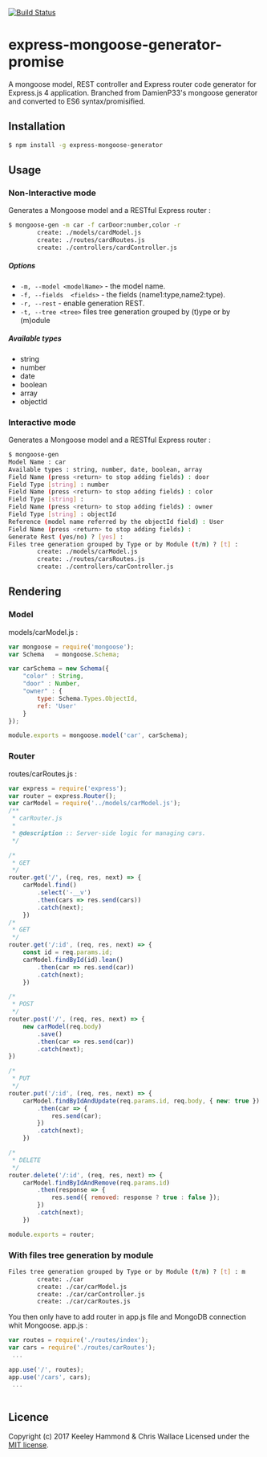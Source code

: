[![Build Status](https://travis-ci.org/DamienP33/express-mongoose-generator.svg?branch=master)](https://travis-ci.org/DamienP33/express-mongoose-generator)
# express-mongoose-generator-promise

A mongoose model, REST controller and Express router code generator for Express.js 4 application. Branched from DamienP33's mongoose generator and converted to ES6 syntax/promisified.

## Installation
```bash
$ npm install -g express-mongoose-generator
```

## Usage
### Non-Interactive mode
Generates a Mongoose model and a RESTful Express router :
```bash
$ mongoose-gen -m car -f carDoor:number,color -r
        create: ./models/cardModel.js
        create: ./routes/cardRoutes.js
        create: ./controllers/cardController.js
```

##### Options

  - `-m, --model <modelName>` - the model name.
  - `-f, --fields  <fields>` - the fields (name1:type,name2:type).
  - `-r, --rest` - enable generation REST.
  - `-t, --tree <tree>`        files tree generation grouped by (t)ype or by (m)odule

##### Available types
  - string
  - number
  - date
  - boolean
  - array
  - objectId

### Interactive mode

Generates a Mongoose model and a RESTful Express router :
```bash
$ mongoose-gen
Model Name : car
Available types : string, number, date, boolean, array
Field Name (press <return> to stop adding fields) : door
Field Type [string] : number
Field Name (press <return> to stop adding fields) : color
Field Type [string] : 
Field Name (press <return> to stop adding fields) : owner
Field Type [string] : objectId
Reference (model name referred by the objectId field) : User
Field Name (press <return> to stop adding fields) : 
Generate Rest (yes/no) ? [yes] : 
Files tree generation grouped by Type or by Module (t/m) ? [t] : 
        create: ./models/carModel.js
        create: ./routes/carsRoutes.js
        create: ./controllers/carController.js
```

## Rendering
### Model
models/carModel.js :
```javascript
var mongoose = require('mongoose');
var Schema   = mongoose.Schema;

var carSchema = new Schema({
	"color" : String,
	"door" : Number,
    "owner" : {
        type: Schema.Types.ObjectId,
        ref: 'User'
    }
});

module.exports = mongoose.model('car', carSchema);
```

### Router
routes/carRoutes.js :
```javascript
var express = require('express');
var router = express.Router();
var carModel = require('../models/carModel.js');
/**
 * carRouter.js
 *
 * @description :: Server-side logic for managing cars.
 */

/*
 * GET
 */
router.get('/', (req, res, next) => {
    carModel.find()
        .select('-__v')
        .then(cars => res.send(cars))
        .catch(next);
    })
/*
 * GET
 */
router.get('/:id', (req, res, next) => {
    const id = req.params.id;
    carModel.findById(id).lean()
        .then(car => res.send(car))
        .catch(next);
    })

/*
 * POST
 */
router.post('/', (req, res, next) => {
    new carModel(req.body)
        .save()
        .then(car => res.send(car))
        .catch(next);
})

/*
 * PUT
 */
router.put('/:id', (req, res, next) => {
    carModel.findByIdAndUpdate(req.params.id, req.body, { new: true })
        .then(car => {
            res.send(car);
        })
        .catch(next);
    })

/*
 * DELETE
 */
router.delete('/:id', (req, res, next) => {
    carModel.findByIdAndRemove(req.params.id)
        .then(response => {
            res.send({ removed: response ? true : false });
        })
        .catch(next);
    })

module.exports = router;

```


### With files tree generation by module
```bash
Files tree generation grouped by Type or by Module (t/m) ? [t] : m
        create: ./car
        create: ./car/carModel.js
        create: ./car/carController.js
        create: ./car/carRoutes.js
```

You then only have to add router in app.js file and MongoDB connection whit Mongoose.
app.js :
```javascript
var routes = require('./routes/index');
var cars = require('./routes/carRoutes');
 ...

app.use('/', routes);
app.use('/cars', cars);
 ...
 
```

## Licence

Copyright (c) 2017 Keeley Hammond & Chris Wallace
Licensed under the [MIT license](LICENSE).
